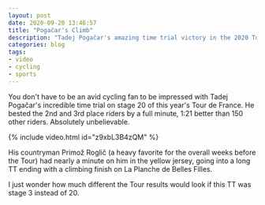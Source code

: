 ```yaml
---
layout: post
date: 2020-09-20 13:46:57
title: "Pogačar's Climb"
description: "Tadej Pogačar's amazing time trial victory in the 2020 TdF."
categories: blog
tags:
- video
- cycling
- sports
---
```


You don't have to be an avid cycling fan to be impressed with Tadej Pogačar's incredible time trial on stage 20 of this year's Tour de France. He bested the 2nd and 3rd place riders by a full minute, 1:21 better than 150 other riders. Absolutely unbelievable.

{% include video.html id="z9xbL3B4zQM" %}

His countryman Primož Roglič (a heavy favorite for the overall weeks before the Tour) had nearly a minute on him in the yellow jersey, going into a long TT ending with a climbing finish on La Planche de Belles Filles.

I just wonder how much different the Tour results would look if this TT was stage 3 instead of 20. 
